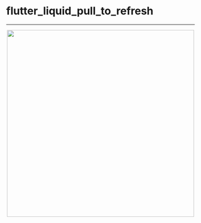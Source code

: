 # flutter_liquid_pull_to_refresh
---
<p align="center">
      <img width="500" src="https://user-images.githubusercontent.com/51033703/228896177-b47f90ad-0921-408b-9481-3739291b4cfc.png">
 </p>
